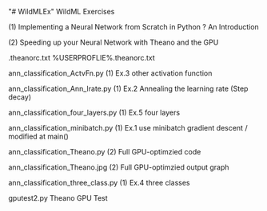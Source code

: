 "# WildMLEx" 	WildML Exercises

(1) Implementing a Neural Network from Scratch in Python ? An Introduction

(2) Speeding up your Neural Network with Theano and the GPU

.theanorc.txt				%USERPROFLIE%\.theanorc.txt

ann_classification_ActvFn.py		(1) Ex.3  other activation function

ann_classification_Ann_lrate.py		(1) Ex.2  Annealing the learning rate (Step decay)

ann_classification_four_layers.py	(1) Ex.5  four layers

ann_classification_minibatch.py		(1) Ex.1  use minibatch gradient descent / modified at main()

ann_classification_Theano.py		(2) Full GPU-optimzied code

ann_classification_Theano.jpg		(2) Full GPU-optimzied output graph

ann_classification_three_class.py	(1) Ex.4  three classes

gputest2.py				Theano GPU Test

